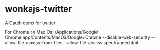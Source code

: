 wonkajs-twitter
=======================

A Oauth demo for twitter

For Chrome on Mac Os:
/Applications/Google\ Chrome.app/Contents/MacOS/Google\ Chrome --disable-web-security --allow-file-access-from-files --allow-file-access spec/runner.html